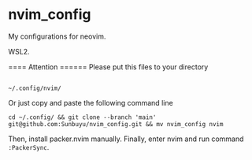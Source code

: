 # nvim_config
My configurations for neovim.

WSL2.

==== Attention ======
Please put this files to your directory 
```shell

~/.config/nvim/
```
Or just copy and paste the following command line
```shell
cd ~/.config/ && git clone --branch 'main' git@github.com:Sunbuyu/nvim_config.git && mv nvim_config nvim
```
Then, install packer.nvim manually.
Finally, enter nvim and run command `:PackerSync`.

